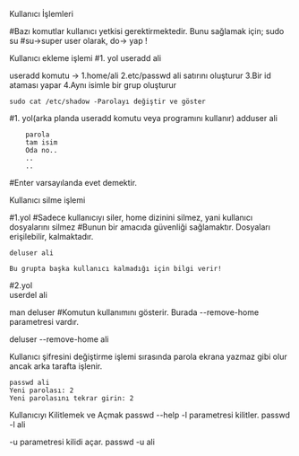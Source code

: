 Kullanıcı İşlemleri

\#Bazı komutlar kullanıcı yetkisi gerektirmektedir. Bunu sağlamak için;
sudo su \#su-\>super user olarak, do-\> yap !

Kullanıcı ekleme işlemi \#1. yol useradd ali

useradd komutu -\> 1.home/ali 2.etc/passwd ali satırını oluşturur 3.Bir
id ataması yapar 4.Aynı isimle bir grup oluşturur

    sudo cat /etc/shadow -Parolayı değiştir ve göster

\#1. yol(arka planda useradd komutu veya programını kullanır) adduser
ali

        parola
        tam isim
        Oda no..
        ..
        ..

\#Enter varsayılanda evet demektir.

Kullanıcı silme işlemi

\#1.yol \#Sadece kullanıcıyı siler, home dizinini silmez, yani kullanıcı
dosyalarını silmez \#Bunun bir amacıda güvenliği sağlamaktır. Dosyaları
erişilebilir, kalmaktadır.

    deluser ali 

    Bu grupta başka kullanıcı kalmadığı için bilgi verir!

\#2.yol\
userdel ali

man deluser \#Komutun kullanımını gösterir. Burada --remove-home
parametresi vardır.

deluser --remove-home ali

Kullanıcı şifresini değiştirme işlemi sırasında parola ekrana yazmaz
gibi olur ancak arka tarafta işlenir.

    passwd ali
    Yeni parolası: 2
    Yeni parolasını tekrar girin: 2

Kullanıcıyı Kilitlemek ve Açmak passwd --help -l parametresi kilitler.
passwd -l ali

-u parametresi kilidi açar. passwd -u ali
